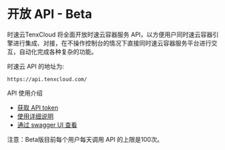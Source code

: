# 开放 API - Beta

时速云TenxCloud 将全面开放时速云容器服务 API，以方便用户同时速云容器引擎进行集成、对接，在不操作控制台的情况下直接同时速云容器服务平台进行交互，自动化完成各种复杂的功能。

时速云 API 的地址为:

    https://api.tenxcloud.com/


API 使用介绍
   * [获取 API token](intro.md)
   * [使用详细说明](detail.md)
   * [通过 swagger UI 查看](api_swagger.md)

注意：Beta版目前每个用户每天调用 API 的上限是100次。


